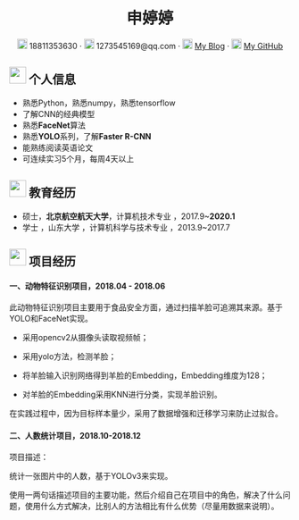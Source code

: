  <center>
     <h1>申婷婷</h1>
     <div>
         <span>
             <img src="assets/phone-solid.svg" width="18px">
             18811353630
         </span>
         ·
         <span>
             <img src="assets/envelope-solid.svg" width="18px">
             1273545169@qq.com
         </span>
         ·
         <span>
             <img src="assets/rss-solid.svg" width="18px">
             <a href="https://blog.csdn.net/baidu_27643275">My Blog</a>
         </span>
       ·
         <span>
             <img src="assets/github-brands.svg" width="18px">
             <a href="https://github.com/1273545169">My GitHub</a>
         </span>
     </div>
 </center>
 
## <img src="assets/info-circle-solid.svg" width="30px"> 个人信息 

 - 熟悉Python，熟悉numpy，熟悉tensorflow 
 - 了解CNN的经典模型
 - 熟悉**FaceNet**算法 
 - 熟悉**YOLO**系列，了解**Faster R-CNN**  
 - 能熟练阅读英语论文
 - 可连续实习5个月，每周4天以上

## <img src="assets/graduation-cap-solid.svg" width="30px"> 教育经历

- 硕士，**北京航空航天大学**，计算机技术专业 ，2017.9~**2020.1**
- 学士 ，山东大学 ，计算机科学与技术专业 ，2013.9~2017.7


## <img src="assets/project-diagram-solid.svg" width="30px"> 项目经历

#### 一、动物特征识别项目，2018.04 - 2018.06

此动物特征识别项目主要用于食品安全方面，通过扫描羊脸可追溯其来源。基于YOLO和FaceNet实现。

- 采用opencv2从摄像头读取视频帧； 

- 采用yolo方法，检测羊脸；

- 将羊脸输入识别网络得到羊脸的Embedding，Embedding维度为128；

- 对羊脸的Embedding采用KNN进行分类，实现羊脸识别。

在实践过程中，因为目标样本量少，采用了数据增强和迁移学习来防止过拟合。
  
#### 二、人数统计项目，2018.10-2018.12
  
  项目描述： 
  
统计一张图片中的人数，基于YOLOv3来实现。

  

  使用一两句话描述项目的主要功能，然后介绍自己在项目中的角色，解决了什么问题，使用什么方式解决，比别人的方法相比有什么优势（尽量用数据来说明）。


